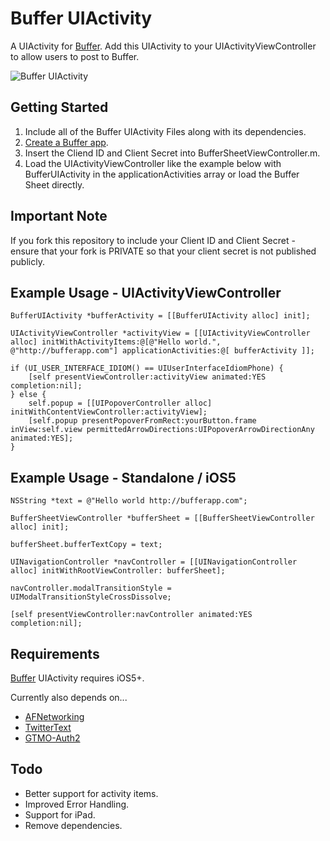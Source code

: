 Buffer UIActivity
=============

A UIActivity for [Buffer](http://bufferapp.com). Add this UIActivity to your UIActivityViewController to allow users to post to Buffer.

![Buffer UIActivity](http://www.andydev.co.uk/wp-content/uploads/2012/09/iOS-Simulator-Screen-shot-22-Sep-2012-14.12.41.png)

## Getting Started

1. Include all of the Buffer UIActivity Files along with its dependencies.
2. [Create a Buffer app](http://bufferapp.com/developers/apps/create).
3. Insert the Cliend ID and Client Secret into BufferSheetViewController.m.
4. Load the UIActivityViewController like the example below with BufferUIActivity in the applicationActivities array or load the Buffer Sheet directly.

## Important Note

If you fork this repository to include your Client ID and Client Secret - ensure that your fork is PRIVATE so that your client secret is not published publicly.

## Example Usage - UIActivityViewController

    BufferUIActivity *bufferActivity = [[BufferUIActivity alloc] init];
    
    UIActivityViewController *activityView = [[UIActivityViewController alloc] initWithActivityItems:@[@"Hello world.", @"http://bufferapp.com"] applicationActivities:@[ bufferActivity ]];
    
    if (UI_USER_INTERFACE_IDIOM() == UIUserInterfaceIdiomPhone) {
        [self presentViewController:activityView animated:YES completion:nil];
    } else {
        self.popup = [[UIPopoverController alloc] initWithContentViewController:activityView];
        [self.popup presentPopoverFromRect:yourButton.frame inView:self.view permittedArrowDirections:UIPopoverArrowDirectionAny animated:YES];
    }
    
    
## Example Usage - Standalone / iOS5

    NSString *text = @"Hello world http://bufferapp.com";
    
    BufferSheetViewController *bufferSheet = [[BufferSheetViewController alloc] init];
    
    bufferSheet.bufferTextCopy = text;
    
    UINavigationController *navController = [[UINavigationController alloc] initWithRootViewController: bufferSheet];
    
    navController.modalTransitionStyle = UIModalTransitionStyleCrossDissolve;
    
    [self presentViewController:navController animated:YES completion:nil];
    
    
## Requirements

[Buffer](http://bufferapp.com) UIActivity requires iOS5+.

Currently also depends on...
* [AFNetworking](https://github.com/AFNetworking/AFNetworking/)
* [TwitterText](https://github.com/twitter/twitter-text-objc)
* [GTMO-Auth2](http://code.google.com/p/gtm-oauth2/)

## Todo

* Better support for activity items.
* Improved Error Handling.
* Support for iPad.
* Remove dependencies.